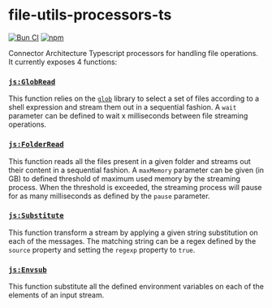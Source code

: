 # file-utils-processors-ts

[![Bun CI](https://github.com/julianojas87/file-utils-processors-ts/actions/workflows/build-test.yml/badge.svg)](https://github.com/julianojas87/file-utils-processors-ts/actions/workflows/build-test.yml) [![npm](https://img.shields.io/npm/v/file-utils-processors-ts.svg?style=popout)](https://npmjs.com/package/file-utils-processors-ts)

Connector Architecture Typescript processors for handling file operations. It currently exposes 4 functions:

### [`js:GlobRead`](https://github.com/julianrojas87/file-utils-processors-ts/blob/main/file-utils.ttl#L10)

This function relies on the [`glob`](https://www.npmjs.com/package/glob) library to select a set of files according to a shell expression and stream them out in a sequential fashion. A `wait` parameter can be defined to wait x milliseconds between file streaming operations.

### [`js:FolderRead`](https://github.com/julianrojas87/file-utils-processors-ts/blob/main/file-utils.ttl#L52)

This function reads all the files present in a given folder and streams out their content in a sequential fashion. A `maxMemory` parameter can be given (in GB) to defined threshold of maximum used memory by the streaming process. When the threshold is exceeded, the streaming process will pause for as many  milliseconds as defined by the `pause` parameter.

### [`js:Substitute`](https://github.com/julianrojas87/file-utils-processors-ts/blob/main/file-utils.ttl#L103)

This function transform a stream by applying a given string substitution on each of the messages. The matching string can be a regex defined by the `source` property and setting the `regexp` property to `true`.

### [`js:Envsub`](https://github.com/julianrojas87/file-utils-processors-ts/blob/main/file-utils.ttl#L167)

This function substitute all the defined environment variables on each of the elements of an input stream.
